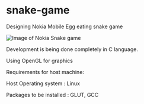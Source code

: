 # snake-game
Designing Nokia Mobile Egg eating snake game

![Image of Nokia Snake game](https://github.com/lokeshchebrolu/snake-game/tree/master/images/readme)

Development is being done completely in C language.

Using OpenGL for graphics


Requirements for host machine:

Host Operating system : Linux

Packages to be installed : GLUT, GCC

